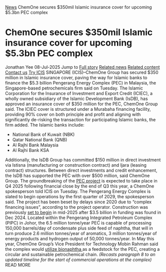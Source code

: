 [News](https://www.icis.com/explore/resources/news/) ChemOne secures $350mil Islamic insurance cover for upcoming $5.3bn PEC complex
# ChemOne secures $350mil Islamic insurance cover for upcoming $5.3bn PEC complex
Jonathan Yee
08-Jul-2025
Jump to
[Full story](https://www.icis.com/explore/resources/news/2025/07/08/11117375/chemone-secures-350mil-islamic-insurance-cover-for-upcoming-5-3bn-pec-complex/#full-story)
[Related news](https://www.icis.com/explore/resources/news/2025/07/08/11117375/chemone-secures-350mil-islamic-insurance-cover-for-upcoming-5-3bn-pec-complex/#related-articles)
[Related content](https://www.icis.com/explore/resources/news/2025/07/08/11117375/chemone-secures-350mil-islamic-insurance-cover-for-upcoming-5-3bn-pec-complex/#related-contents)
[Contact us](https://www.icis.com/explore/resources/news/2025/07/08/11117375/chemone-secures-350mil-islamic-insurance-cover-for-upcoming-5-3bn-pec-complex/#contact-us)
[Try ICIS](https://www.icis.com/explore/contact/try-icis-today/?intcmp=individual-news_try-icis)
SINGAPORE (ICIS)–ChemOne Group has secured $350 million in Islamic insurance cover, paving the way for Islamic banks to finance the $5.3 billion Pengerang Energy Complex (PEC) in Malaysia, the Singapore-based petrochemicals firm said on Tuesday. 
The Islamic Corporation for the Insurance of Investment and Export Credit (ICIEC), a wholly owned subsidiary of the Islamic Development Bank (IsDB), has approved an insurance cover of $350 million for the PEC, ChemOne Group said. 
The ICIEC cover is structured under a Murabaha financing facility, providing 90% cover on both principle and profit and aligning with significantly de-risking the transaction for participating Islamic banks, the firm added. 
The Islamic banks include: 
  * National Bank of Kuwait (NBK) 
  * Qatar National Bank (QNB) 
  * Al Rajhi Bank Malaysia 
  * Al Rajhi Bank KSA 


Additionally, the IsDB Group has committed $150 million in direct investment via Istisna (manufacturing or construction contract) and Ijara (leasing contract) structures. 
Between direct investments and credit enhancement, the IsDB has supported the PEC with over $500 million, said ChemOne Group. 
The groundbreaking of the [ PEC project](https://subscriber.icis.com/news/petchem/news-article-00111060056) is expected to take place in Q4 2025 following financial close by the end of Q3 this year, a ChemOne spokesperson told ICIS on Tuesday. 
The Pengerang Energy Complex is slated to begin operations by the first quarter of 2029, the spokesperson said. 
The project has been beset by delays since 2020 due to “complex financing issues”, according to the project operator. Construction was previously [ set to begin](https://subscriber.icis.com/news/petchem/news-article-00111060056) in mid-2025 after $3.5 billion in funding was found in Dec 2024. 
Located within the Pengerang Integrated Petroleum Complex (PIPC) in Johor, the 6.5 million tonne/year PEC is capable of processing 150,000 barrels/day of condensate plus side feed of naphtha, that will in turn produce 2.6 million tonnes/year of aromatics, 3 million tonnes/year of energy products and hydrogen output of 50,000 tonnes/year. 
In May this year, ChemOne Group’s Vice President for Technology Mobin Rahman said the complex would [ utilize bionaphtha ](https://subscriber.icis.com/news/petchem/news-article-00111103487)as a feedstock for the PEC, creating a circular and sustainable petrochemical chain. 
_(Recasts paragraph 8 to an updated timeline for the start of commercial operations at the complex)_
READ MORE